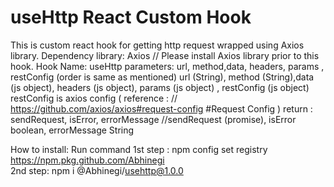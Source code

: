 # useHttp React Custom Hook


This is custom react hook for getting http request wrapped using Axios library.
Dependency library: Axios  // Please install Axios library prior to this hook.
Hook Name: useHttp
parameters: url, method,data, headers, params , restConfig (order is same as mentioned)
            url (String), method (String),data (js object), headers (js object), params (js object) , restConfig (js object)
            restConfig is axios config ( reference : // https://github.com/axios/axios#request-config   #Request Config )
return : sendRequest, isError, errorMessage   //sendRequest (promise), isError boolean, errorMessage String


How to install:
Run command 1st step : npm config set registry https://npm.pkg.github.com/Abhinegi  
2nd step: npm i @Abhinegi/usehttp@1.0.0
